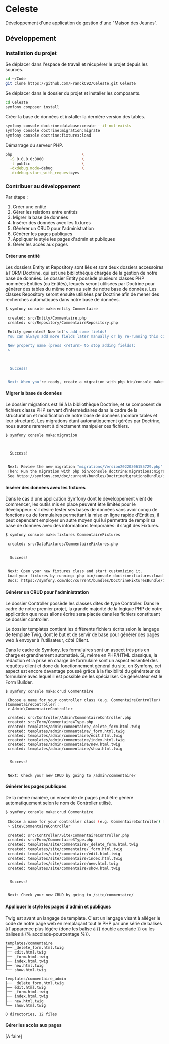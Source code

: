 # Celeste

Développement d'une application de gestion d'une "Maison des Jeunes".

## Développement

### Installation du projet

Se déplacer dans l'espace de travail et récupérer le projet depuis les sources.

```bash
cd ~/Code
git clone https://github.com/FranckC92/Celeste.git Celeste
```

Se déplacer dans le dossier du projet et installer les composants.

```bash
cd Celeste
symfony composer install
```

Créer la base de données et installer la dernière version des tables.

```bash
symfony console doctrine:database:create --if-not-exists
symfony console doctrine:migration:migrate
symfony console doctrine:fixtures:load
```

Démarrage du serveur PHP.

```bash
php                               \
  -S 0.0.0.0:8000                 \
  -t public                       \
  -dxdebug.mode=debug             \
  -dxdebug.start_with_request=yes
```

### Contribuer au développement

Par étape :

1. Créer une entité
2. Gérer les relations entre entités
3. Migrer la base de données
4. Insérer des données avec les fixtures
5. Générer un CRUD pour l'administration
6. Générer les pages publiques
7. Appliquer le style les pages d'admin et publiques
8. Gérer les accès aux pages

#### Créer une entité

Les dossiers Entity et Repository sont liés et sont deux dossiers accessoires à l'ORM Doctrine, qui est une bibliothèque chargée de la gestion de notre base de données. Le dossier Entity possède plusieurs classes PHP nommées Entities (ou Entités), lequels seront utilisées par Doctrine pour générer des tables du même nom au sein de notre base de données. Les classes Repository seront ensuite utilisées par Doctrine afin de mener des recherches automatiques dans notre base de données.

```bash
$ symfony console make:entity Commentaire                                                                  [16:55:46]

 created: src/Entity/Commentaire.php
 created: src/Repository/CommentaireRepository.php

 Entity generated! Now let's add some fields!
 You can always add more fields later manually or by re-running this command.

 New property name (press <return> to stop adding fields):
 >



  Success!


 Next: When you're ready, create a migration with php bin/console make:migration

```

#### Migrer la base de données

Le dossier migrations est lié à la bibliothèque Doctrine, et se composent de fichiers classe PHP servant d'intermédiaires dans le cadre de la structuration et modification de notre base de données (nombre tables et leur structure). Les migrations étant automatiquement gérées par Doctrine, nous aurons rarement à directement manipuler ces fichiers.

```bash
$ symfony console make:migration                                                                           [16:56:26]



  Success!


 Next: Review the new migration "migrations/Version20220306155729.php"
 Then: Run the migration with php bin/console doctrine:migrations:migrate
 See https://symfony.com/doc/current/bundles/DoctrineMigrationsBundle/index.html

```

#### Insérer des données avec les fixtures

Dans le cas d'une application Symfony dont le développement vient de commencer, les outils mis en place peuvent être limités pour le développeur: s'il désire tester ses bases de données sans avoir conçu de fonctions ou de formulaires permettant la mise en ligne rapide d'Entities, il peut cependant employer un autre moyen qui lui permettra de remplir sa base de données avec des informations temporaires: il s'agit des Fixtures.

```bash
$ symfony console make:fixtures CommentaireFixtures                                                        [16:57:59]

 created: src/DataFixtures/CommentaireFixtures.php


  Success!


 Next: Open your new fixtures class and start customizing it.
 Load your fixtures by running: php bin/console doctrine:fixtures:load
 Docs: https://symfony.com/doc/current/bundles/DoctrineFixturesBundle/index.html

```

#### Générer un CRUD pour l'administration

Le dossier Controller possède les classes dites de type Controller. Dans le cadre de notre premier projet, la grande majorité de la logique PHP de notre application que nous allons écrire sera placée dans les fichiers constituant ce dossier controller.

Le dossier templates contient les différents fichiers écrits selon le langage de template Twig, dont le but et de servir de base pour générer des pages web à envoyer à l'utilisateur, côté Client.

Dans le cadre de Symfony, les formulaires sont un aspect très pris en charge et grandhement automatisé. Si, même en PHP/HTML classique, la rédaction et la prise en charge de formulaire sont un aspect essentiel des requêtes client et donc du fonctionnement général du site, en Symfony, cet aspect est encore davantage poussé grâce à la flexibilité du générateur de formulaire avec lequel il est possible de les spécialiser. Ce générateur est le Form Builder.

```text
$ symfony console make:crud Commentaire

 Choose a name for your controller class (e.g. CommentaireController) [CommentaireController]:
 > Admin\CommentaireController

 created: src/Controller/Admin/CommentaireController.php
 created: src/Form/Commentaire4Type.php
 created: templates/admin/commentaire/_delete_form.html.twig
 created: templates/admin/commentaire/_form.html.twig
 created: templates/admin/commentaire/edit.html.twig
 created: templates/admin/commentaire/index.html.twig
 created: templates/admin/commentaire/new.html.twig
 created: templates/admin/commentaire/show.html.twig


  Success!


 Next: Check your new CRUD by going to /admin/commentaire/

```

#### Générer les pages publiques

De la même manière, un ensemble de pages peut être généré automatiquement selon le nom de Controller utilisé.

```bash
$ symfony console make:crud Commentaire

 Choose a name for your controller class (e.g. CommentaireController) [CommentaireController]:
 > Site\CommentaireController

 created: src/Controller/Site/CommentaireController.php
 created: src/Form/Commentaire3Type.php
 created: templates/site/commentaire/_delete_form.html.twig
 created: templates/site/commentaire/_form.html.twig
 created: templates/site/commentaire/edit.html.twig
 created: templates/site/commentaire/index.html.twig
 created: templates/site/commentaire/new.html.twig
 created: templates/site/commentaire/show.html.twig


  Success!


 Next: Check your new CRUD by going to /site/commentaire/

```

#### Appliquer le style les pages d'admin et publiques

Twig est avant un langage de template. C'est un langage visant à alléger le code de notre page web en remplaçant tout le PHP par une série de balises à l'apparence plus légère (donc les balise à {{ double accolade }} ou les balises à {% accolade-pourcentage %}).

```text
templates/commentaire
├── _delete_form.html.twig
├── edit.html.twig
├── _form.html.twig
├── index.html.twig
├── new.html.twig
└── show.html.twig

templates/commentaire_admin
├── _delete_form.html.twig
├── edit.html.twig
├── _form.html.twig
├── index.html.twig
├── new.html.twig
└── show.html.twig

0 directories, 12 files

```

#### Gérer les accès aux pages

[A faire]
